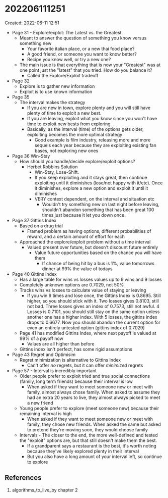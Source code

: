 # 202206111251
Created: 2022-06-11 12:51

- Page 31 - Explore/explot: The Latest vs. the Greatest
	- Meant to answer the question of something you know versus something new
		- Your favorite italian place, or a new thai food place?
		- A good friend, or someone you want to know better?
		- Recipe you know well, or try a new one?
	- The main issue is that everything that is now your "Greatest" was at one point just the "latest" that you tried. How do you balance it?
		- Called the Explore/Exploit tradeoff
- Page 32
	- Explore is to gather new information
	- Exploit is to use known information
- Page 35
	- The interval makes the strategy
		- If you are new in town, explore plenty and you will still have plenty of time to exploit a new best.
		- If you are leaving, exploit what you know since you won't have time to exploit new bests from exploring
		- Basically, as the interval (time) of the options gets older, exploiting becomes the more optimal strategy
			- Good example is film industry, releasing more and more sequels each year because they are exploiting existing fan bases, not exploring new ones
- Page 36 Win-Stay
	- How should you handle/decide explore/exploit options?
		- Herbet Robbins Solution
			- Win-Stay, Lose-Shift.
			- If you keep exploiting and it stays great, then continue exploiting until it diminishes (lose/not happy with it/etc). Once it diminishes, explore a new option and exploit it until it diminishes
			- VERY context dependent, on the interval and situation etc
				- Wouldn't try something new on last night before leaving, shouldn't abandon something that has been great 100 times just because it let you down once.
- Page 37 Gittins Index
	- Based on a drug trial
		- Framed problem as having options, different probabilities of reward, and a certain amount of effort for each
	- Approached the explore/exploit problem without a time interval
		- Valued present over future, but doesn't discount future entirely
			- Value future opportunities based on the chance you will have them
				- If chance of being hit by a bus is 1%, value tomorrows dinner at 99% the value of todays
- Page 40 Gittins Index
	- Has a large table for wins vs losses values up to 9 wins and 9 losses
	- Completely unknown options are 0.7029, not 50%
	- Tracks wins vs losses to calculate value of staying or leaving
		- If you win 9 times and lose once, the Gittins Index is 0.8695. Still higher, so you should stick with it. Two losses gives 0.8103, still not bad. Three losses gives an index of 0.7573, still not awful. 4 Losses is 0.7101, you should still stay on the same option unless another one has a higher index. With 5 losses, the gittins index drops to 0.6677. Now you should abandon the current option for even an entirely untested option (gittins index of 0.7029)
	- Page 41 has modified Gittins Index, where next payoff is valued at 99% of a payoff now
		- Values are all higher than before
	- Gittins index isn't perfect, has some rigid assumptions
- Page 43 Regret and Optimisim
	- Regret minimization is alternative to Gittins Index
		- Can't offer *no* regrets, but it can offer *minimized* regrets
- Page 57 - Interval is incredibly important
	-  Older people prefer to exploit tried and true social connections (family, long term friends) because their interval is low
		- When asked if they want to meet someone new or meet with family, almost always chose family. When asked to assume they had an extra 20 years to live, they almost always picked to meet a new friend
	- Young people prefer to explore (meet someone new) because their remaining interval is high
		- When asked if they want to meet someone new or meet with family, they chose new friends. When asked the same but asked to pretend they're moving soon, they would choose family
	- Intervals - The closer to the end, the more well-defined and tested the "exploit" options are, but that still doesn't make them the best.
		- If a grandparent says a restaurant is the best, it's worth noting because they've likely explored plenty in their interval
		- But you also have a long amount of your interval left, so continue to explore
		
## References
1. algorithms_to_live_by chapter 2